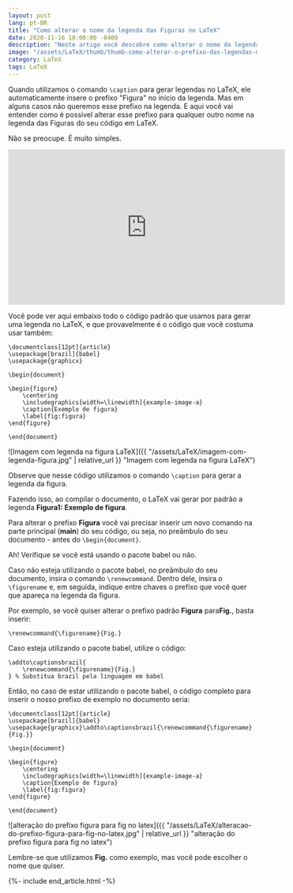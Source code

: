 ```yaml
---
layout: post
lang: pt-BR
title: "Como alterar o nome da legenda das Figuras no LaTeX"
date: 2020-11-16 18:00:00 -0400
description: "Neste artigo você descobre como alterar o nome da legenda das Figuras no LaTeX."
image: "/assets/LaTeX/thumb/thumb-como-alterar-o-prefixo-das-legendas-de-figuras-no-latex.png"
category: LaTeX
tags: LaTeX
---
```


Quando utilizamos o comando `\caption` para gerar legendas no LaTeX, ele automaticamente insere o prefixo "Figura" no início da legenda. Mas em alguns casos não queremos esse prefixo na legenda. E aqui você vai entender como é possível alterar esse prefixo para qualquer outro nome na legenda das Figuras do seu código em LaTeX.

Não se preocupe. É muito simples.

<!-- Youtube Video -->
<div class="yt-video">
<iframe width="560" height="315" src="https://www.youtube.com/embed/ZqLbdgGIFC0?si=-ycLGefiv-w2k3Sp" title="YouTube video player" frameborder="0" allow="accelerometer; autoplay; clipboard-write; encrypted-media; gyroscope; picture-in-picture; web-share" allowfullscreen></iframe>
</div>

Você pode ver aqui embaixo todo o código padrão que usamos para gerar uma legenda no LaTeX, e que provavelmente é o código que você costuma usar também:

```TeX
\documentclass[12pt]{article}
\usepackage[brazil]{babel}
\usepackage{graphicx}

\begin{document}

\begin{figure}
    \centering
    \includegraphics[width=\linewidth]{example-image-a}
    \caption{Exemplo de figura}
    \label{fig:figura}
\end{figure}

\end{document}
```

![Imagem com legenda na figura LaTeX]({{ "/assets/LaTeX/imagem-com-legenda-figura.jpg" | relative_url }} "Imagem com legenda na figura LaTeX")

Observe que nesse código utilizamos o comando `\caption` para gerar a legenda da figura.

Fazendo isso, ao compilar o documento, o LaTeX vai gerar por padrão a legenda **Figura1: Exemplo de figura**.

Para alterar o prefixo **Figura** você vai precisar inserir um novo comando na parte principal (**main**) do seu código, ou seja, no preâmbulo do seu documento - antes do `\begin{document}`.

Ah! Verifique se você está usando o pacote babel ou não.

Caso não esteja utilizando o pacote babel, no preâmbulo do seu documento, insira o comando `\renewcommand`. Dentro dele, insira o `\figurename` e, em seguida, indique entre chaves o prefixo que você quer que apareça na legenda da figura.

Por exemplo, se você quiser alterar o prefixo padrão **Figura** para**Fig.**, basta inserir:

```TeX
\renewcommand{\figurename}{Fig.}
```

Caso esteja utilizando o pacote babel, utilize o código:

```TeX
\addto\captionsbrazil{
    \renewcommand{\figurename}{Fig.}
} % Substitua brazil pela linguagem em babel
```

Então, no caso de estar utilizando o pacote babel, o código completo para inserir o nosso prefixo de exemplo no documento seria:

```TeX
\documentclass[12pt]{article}
\usepackage[brazil]{babel}
\usepackage{graphicx}\addto\captionsbrazil{\renewcommand{\figurename}{Fig.}}

\begin{document}

\begin{figure}
    \centering
    \includegraphics[width=\linewidth]{example-image-a}
    \caption{Exemplo de figura}
    \label{fig:figura}
\end{figure}

\end{document}
```

![alteração do prefixo figura para fig no latex]({{ "/assets/LaTeX/alteracao-do-prefixo-figura-para-fig-no-latex.jpg" | relative_url }} "alteração do prefixo figura para fig no latex")

Lembre-se que utilizamos **Fig.** como exemplo, mas você pode escolher o nome que quiser.

{%- include end_article.html -%}
